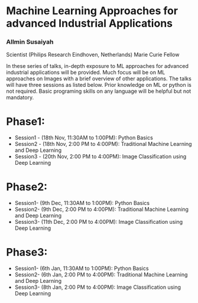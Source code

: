 # Machine Learning Approaches for advanced Industrial Applications 
### Allmin Susaiyah
Scientist (Philips Research Eindhoven, Netherlands)
Marie Curie Fellow

<p>

In these series of talks, in-depth exposure to ML approaches for advanced industrial applications will be provided. Much focus will be on ML approaches on Images with a brief overview of other applications. The talks will have three sessions as listed below. 
Prior knowledge on ML or python is not required. Basic programing skills on any language will be helpful but not mandatory.

#	Phase1: 
<ul>
<li> Session1 - (18th Nov, 11:30AM to 1:00PM): Python Basics 
<li> Session2 - (18th Nov, 2:00 PM to 4:00PM): Traditional Machine Learning and Deep Learning
<li> Session3 - (20th Nov, 2:00 PM to 4:00PM): Image Classification using Deep Learning
</ul>

#	Phase2: 
<ul>
<li> Session1- (9th Dec, 11:30AM to 1:00PM): Python Basics
<li> Session2- (9th Dec, 2:00 PM to 4:00PM): Traditional Machine Learning and Deep Learning
<li> Session3- (11th Dec, 2:00 PM to 4:00PM): Image Classification using Deep Learning
</ul>

#	Phase3: 
<ul>
<li> Session1- (6th Jan, 11:30AM to 1:00PM): Python Basics
<li> Session2- (6th Jan, 2:00 PM to 4:00PM): Traditional Machine Learning and Deep Learning
<li> Session3- (8th Jan, 2:00 PM to 4:00PM): Image Classification using Deep Learning
</ul>
